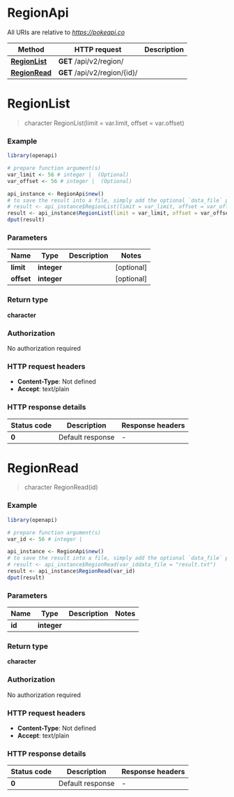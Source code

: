# RegionApi

All URIs are relative to *https://pokeapi.co*

Method | HTTP request | Description
------------- | ------------- | -------------
[**RegionList**](RegionApi.md#RegionList) | **GET** /api/v2/region/ | 
[**RegionRead**](RegionApi.md#RegionRead) | **GET** /api/v2/region/{id}/ | 


# **RegionList**
> character RegionList(limit = var.limit, offset = var.offset)



### Example
```R
library(openapi)

# prepare function argument(s)
var_limit <- 56 # integer |  (Optional)
var_offset <- 56 # integer |  (Optional)

api_instance <- RegionApi$new()
# to save the result into a file, simply add the optional `data_file` parameter, e.g.
# result <- api_instance$RegionList(limit = var_limit, offset = var_offsetdata_file = "result.txt")
result <- api_instance$RegionList(limit = var_limit, offset = var_offset)
dput(result)
```

### Parameters

Name | Type | Description  | Notes
------------- | ------------- | ------------- | -------------
 **limit** | **integer**|  | [optional] 
 **offset** | **integer**|  | [optional] 

### Return type

**character**

### Authorization

No authorization required

### HTTP request headers

 - **Content-Type**: Not defined
 - **Accept**: text/plain

### HTTP response details
| Status code | Description | Response headers |
|-------------|-------------|------------------|
| **0** | Default response |  -  |

# **RegionRead**
> character RegionRead(id)



### Example
```R
library(openapi)

# prepare function argument(s)
var_id <- 56 # integer | 

api_instance <- RegionApi$new()
# to save the result into a file, simply add the optional `data_file` parameter, e.g.
# result <- api_instance$RegionRead(var_iddata_file = "result.txt")
result <- api_instance$RegionRead(var_id)
dput(result)
```

### Parameters

Name | Type | Description  | Notes
------------- | ------------- | ------------- | -------------
 **id** | **integer**|  | 

### Return type

**character**

### Authorization

No authorization required

### HTTP request headers

 - **Content-Type**: Not defined
 - **Accept**: text/plain

### HTTP response details
| Status code | Description | Response headers |
|-------------|-------------|------------------|
| **0** | Default response |  -  |

